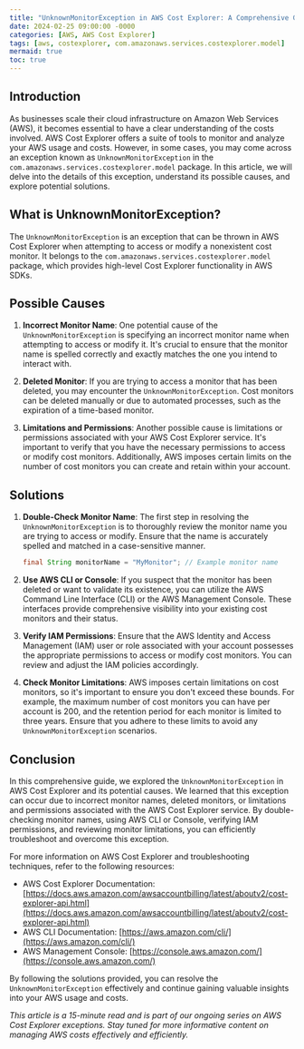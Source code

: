 ```yaml
---
title: "UnknownMonitorException in AWS Cost Explorer: A Comprehensive Guide"
date: 2024-02-25 09:00:00 -0000
categories: [AWS, AWS Cost Explorer]
tags: [aws, costexplorer, com.amazonaws.services.costexplorer.model]
mermaid: true
toc: true
---
```



## Introduction

As businesses scale their cloud infrastructure on Amazon Web Services (AWS), it becomes essential to have a clear understanding of the costs involved. AWS Cost Explorer offers a suite of tools to monitor and analyze your AWS usage and costs. However, in some cases, you may come across an exception known as `UnknownMonitorException` in the `com.amazonaws.services.costexplorer.model` package. In this article, we will delve into the details of this exception, understand its possible causes, and explore potential solutions.

## What is UnknownMonitorException?

The `UnknownMonitorException` is an exception that can be thrown in AWS Cost Explorer when attempting to access or modify a nonexistent cost monitor. It belongs to the `com.amazonaws.services.costexplorer.model` package, which provides high-level Cost Explorer functionality in AWS SDKs.

## Possible Causes

1. **Incorrect Monitor Name**: One potential cause of the `UnknownMonitorException` is specifying an incorrect monitor name when attempting to access or modify it. It's crucial to ensure that the monitor name is spelled correctly and exactly matches the one you intend to interact with.

2. **Deleted Monitor**: If you are trying to access a monitor that has been deleted, you may encounter the `UnknownMonitorException`. Cost monitors can be deleted manually or due to automated processes, such as the expiration of a time-based monitor.

3. **Limitations and Permissions**: Another possible cause is limitations or permissions associated with your AWS Cost Explorer service. It's important to verify that you have the necessary permissions to access or modify cost monitors. Additionally, AWS imposes certain limits on the number of cost monitors you can create and retain within your account.

## Solutions

1. **Double-Check Monitor Name**: The first step in resolving the `UnknownMonitorException` is to thoroughly review the monitor name you are trying to access or modify. Ensure that the name is accurately spelled and matched in a case-sensitive manner.

   ```java
   final String monitorName = "MyMonitor"; // Example monitor name
   ```

2. **Use AWS CLI or Console**: If you suspect that the monitor has been deleted or want to validate its existence, you can utilize the AWS Command Line Interface (CLI) or the AWS Management Console. These interfaces provide comprehensive visibility into your existing cost monitors and their status.

3. **Verify IAM Permissions**: Ensure that the AWS Identity and Access Management (IAM) user or role associated with your account possesses the appropriate permissions to access or modify cost monitors. You can review and adjust the IAM policies accordingly.

4. **Check Monitor Limitations**: AWS imposes certain limitations on cost monitors, so it's important to ensure you don't exceed these bounds. For example, the maximum number of cost monitors you can have per account is 200, and the retention period for each monitor is limited to three years. Ensure that you adhere to these limits to avoid any `UnknownMonitorException` scenarios.

## Conclusion

In this comprehensive guide, we explored the `UnknownMonitorException` in AWS Cost Explorer and its potential causes. We learned that this exception can occur due to incorrect monitor names, deleted monitors, or limitations and permissions associated with the AWS Cost Explorer service. By double-checking monitor names, using AWS CLI or Console, verifying IAM permissions, and reviewing monitor limitations, you can efficiently troubleshoot and overcome this exception.

For more information on AWS Cost Explorer and troubleshooting techniques, refer to the following resources:

- AWS Cost Explorer Documentation: [https://docs.aws.amazon.com/awsaccountbilling/latest/aboutv2/cost-explorer-api.html](https://docs.aws.amazon.com/awsaccountbilling/latest/aboutv2/cost-explorer-api.html)
- AWS CLI Documentation: [https://aws.amazon.com/cli/](https://aws.amazon.com/cli/)
- AWS Management Console: [https://console.aws.amazon.com/](https://console.aws.amazon.com/)

By following the solutions provided, you can resolve the `UnknownMonitorException` effectively and continue gaining valuable insights into your AWS usage and costs.

_This article is a 15-minute read and is part of our ongoing series on AWS Cost Explorer exceptions. Stay tuned for more informative content on managing AWS costs effectively and efficiently._